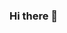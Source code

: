 ### Hi there 👋

<!--
**Adithya65/Adithya65** is a ✨ _special_ ✨ repository because its `README.md` (this file) appears on your GitHub profile.



- 🔭 I’m currently working on Raspberrypi,computer Vision and Tkinter
- 🌱 I’m currently pursuing Btech in Electronics and Communication 
- 👯 I’m looking to collaborate on Electronics,robotics and Automation projects
- 🤔 I’m looking for help with AI and OpenCV
- 💬 Ask me about Arduino,IOT,Python
- 📫 How to reach me:-
  > 📄Email: adithyasm@ieee.org
  >🎓[LinkedIn](https://www.linkedin.com/in/adithya-s-m-a69ba61a0)
  >📸[Instagram](https://www.instagram.com/adithya.s.m_?r=nametag)
                     

